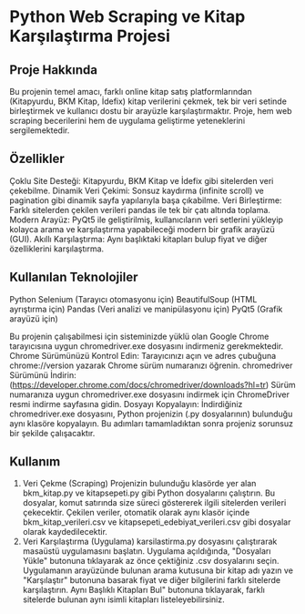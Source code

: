 # Python Web Scraping ve Kitap Karşılaştırma Projesi

## Proje Hakkında
Bu projenin temel amacı, farklı online kitap satış platformlarından (Kitapyurdu, BKM Kitap, İdefix) kitap verilerini çekmek, tek bir veri setinde birleştirmek ve kullanıcı dostu bir arayüzle karşılaştırmaktır. Proje, hem web scraping becerilerini hem de  uygulama geliştirme yeteneklerini sergilemektedir.

## Özellikler
Çoklu Site Desteği: Kitapyurdu, BKM Kitap ve İdefix gibi sitelerden veri çekebilme.
Dinamik Veri Çekimi: Sonsuz kaydırma (infinite scroll) ve pagination gibi dinamik sayfa yapılarıyla başa çıkabilme.
Veri Birleştirme: Farklı sitelerden çekilen verileri pandas ile tek bir çatı altında toplama.
Modern Arayüz: PyQt5 ile geliştirilmiş, kullanıcıların veri setlerini yükleyip kolayca arama ve karşılaştırma yapabileceği modern bir grafik arayüzü (GUI).
Akıllı Karşılaştırma: Aynı başlıktaki kitapları bulup fiyat ve diğer özelliklerini karşılaştırma.

## Kullanılan Teknolojiler
Python
Selenium (Tarayıcı otomasyonu için)
BeautifulSoup (HTML ayrıştırma için)
Pandas (Veri analizi ve manipülasyonu için)
PyQt5 (Grafik arayüzü için)

Bu projenin çalışabilmesi için sisteminizde yüklü olan Google Chrome tarayıcısına uygun chromedriver.exe dosyasını indirmeniz gerekmektedir.
Chrome Sürümünüzü Kontrol Edin: Tarayıcınızı açın ve adres çubuğuna chrome://version yazarak Chrome sürüm numaranızı öğrenin.
chromedriver Sürümünü İndirin: (https://developer.chrome.com/docs/chromedriver/downloads?hl=tr) Sürüm numaranıza uygun chromedriver.exe dosyasını indirmek için ChromeDriver resmi indirme sayfasına gidin.
Dosyayı Kopyalayın: İndirdiğiniz chromedriver.exe dosyasını, Python projenizin (.py dosyalarının) bulunduğu aynı klasöre kopyalayın.
Bu adımları tamamladıktan sonra projeniz sorunsuz bir şekilde çalışacaktır.

## Kullanım
1. Veri Çekme (Scraping)
Projenizin bulunduğu klasörde yer alan bkm_kitap.py ve kitapsepeti.py gibi Python dosyalarını çalıştırın.
Bu dosyalar, komut satırında size süreci göstererek ilgili sitelerden verileri çekecektir.
Çekilen veriler, otomatik olarak aynı klasör içinde bkm_kitap_verileri.csv ve kitapsepeti_edebiyat_verileri.csv gibi dosyalar olarak kaydedilecektir.
2. Veri Karşılaştırma (Uygulama)
karsilastirma.py dosyasını çalıştırarak masaüstü uygulamasını başlatın.
Uygulama açıldığında, "Dosyaları Yükle" butonuna tıklayarak az önce çektiğiniz .csv dosyalarını seçin.
Uygulamanın arayüzünde bulunan arama kutusuna bir kitap adı yazın ve "Karşılaştır" butonuna basarak fiyat ve diğer bilgilerini farklı sitelerde karşılaştırın.
Aynı Başlıklı Kitapları Bul" butonuna tıklayarak, farklı sitelerde bulunan aynı isimli kitapları listeleyebilirsiniz.
